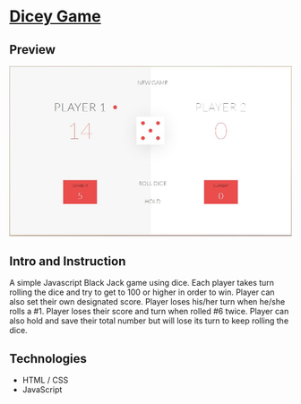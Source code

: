 # [Dicey Game](https://dicey-black-jack.herokuapp.com/)

## Preview

![App Preview](https://github.com/laugeorge/diceygame/blob/master/README/snapshot.JPG)

## Intro and Instruction
A simple Javascript Black Jack game using dice. Each player takes turn rolling the dice and try to get to 100 or higher in order to win. Player can also set their own designated score.
Player loses his/her turn when he/she rolls a #1. Player loses their score and turn when rolled #6 twice. Player can also hold and save their total number but will lose its turn to keep rolling the dice. 

## Technologies
* HTML / CSS
* JavaScript
